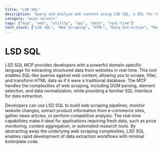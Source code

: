 ```yaml
---
title: "LSD SQL"
description: "Query and analyze web content using LSD SQL, a DSL for real-time structured data extraction from websites."
category: "mcps-servers"
tags: ["mcp", "web", "utility", "api", "data", "real-time"]
tech_stack: ["LSD SQL", "Web Scraping", "HTML", "Data Extraction", "Real-time Processing"]
---
```


# LSD SQL

LSD SQL MCP provides developers with a powerful domain-specific language for extracting structured data from websites in real-time. This tool enables SQL-like queries against web content, allowing you to scrape, filter, and transform HTML data as if it were a traditional database. The MCP handles the complexities of web scraping, including DOM parsing, element selection, and data normalization, while providing a familiar SQL interface for data extraction.

Developers can use LSD SQL to build web scraping pipelines, monitor website changes, extract product information from e-commerce sites, gather news articles, or perform competitive analysis. The real-time capabilities make it ideal for applications requiring fresh data, such as price monitoring, content aggregation, or automated research tools. By abstracting away the underlying web scraping complexities, LSD SQL enables rapid development of data extraction workflows with minimal boilerplate code.
